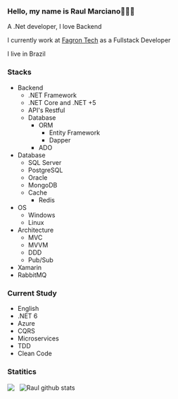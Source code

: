 ### Hello, my name is Raul Marciano👋:smile::yum:

A .Net developer, I love Backend 

I currently work at [Fagron Tech](https://www.fagrontech.com.br/) as a Fullstack Developer

I live in Brazil

### Stacks

- Backend
  - .NET Framework
  - .NET Core and .NET +5
  - API's Restful
  - Database
    - ORM
      - Entity Framework
      - Dapper
    - ADO
- Database
  - SQL Server
  - PostgreSQL
  - Oracle
  - MongoDB
  - Cache
    - Redis
- OS 
  - Windows
  - Linux
- Architecture
  - MVC
  - MVVM
  - DDD
  - Pub/Sub
- Xamarin
- RabbitMQ

### Current Study

- English
- .NET 6
- Azure
- CQRS
- Microservices
- TDD
- Clean Code

### Statitics

<div align="left">
<a>
  <img align="center" src="https://github-readme-stats.anuraghazra1.vercel.app/api/top-langs/?username=raulmarciano&layout=compact&langs_count=8&hide=Batchfile&theme=dracula" />
  &nbsp;
  <img align="center" src="https://github-readme-stats.anuraghazra1.vercel.app/api?username=raulmarciano&show_icons=true&theme=dracula" alt="Raul github stats"/>
</a>
  
<br />
<br />

<div align="center">
